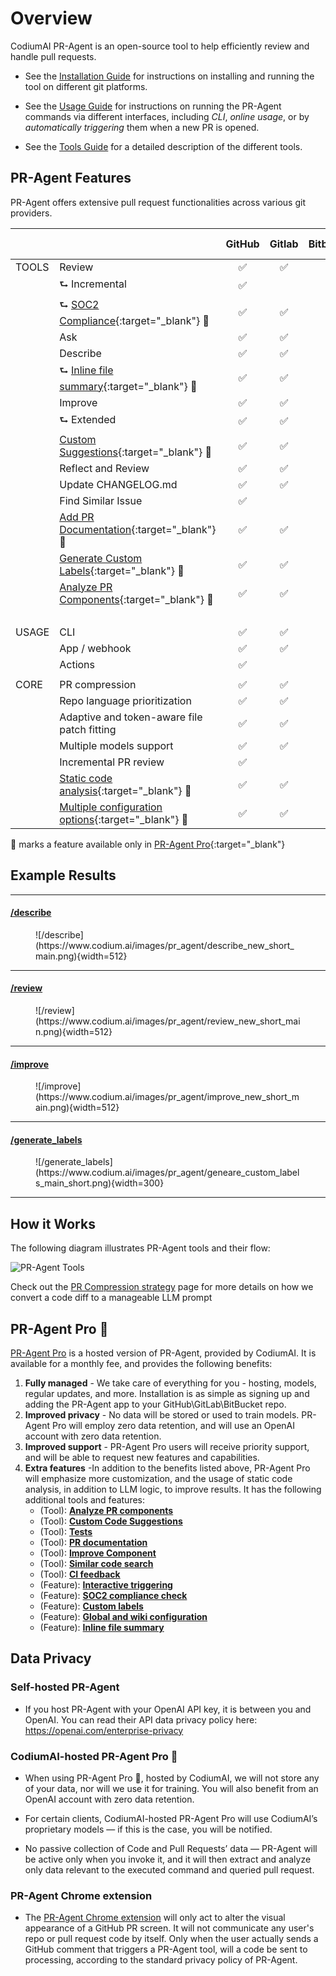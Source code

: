 # Overview

CodiumAI PR-Agent is an open-source tool to help efficiently review and handle pull requests.

- See the [Installation Guide](./installation/index.md) for instructions on installing and running the tool on different git platforms.

- See the [Usage Guide](./usage-guide/index.md) for instructions on running the PR-Agent commands via different interfaces, including _CLI_, _online usage_, or by _automatically triggering_ them when a new PR is opened.

- See the [Tools Guide](./tools/index.md) for a detailed description of the different tools.


## PR-Agent Features
PR-Agent offers extensive pull request functionalities across various git providers.

|       |                                                                                                                     | GitHub | Gitlab | Bitbucket | Azure DevOps |
|-------|---------------------------------------------------------------------------------------------------------------------|:------:|:------:|:---------:|:------------:|
| TOOLS | Review                                                                                                              |   ✅    |   ✅    |   ✅       |      ✅      |
|       | ⮑ Incremental                                                                                                       |   ✅    |        |            |              |
|       | ⮑ [SOC2 Compliance](https://pr-agent-docs.codium.ai/tools/review/#soc2-ticket-compliance){:target="_blank"} 💎                                     |   ✅    |   ✅    |   ✅        |      ✅      |
|       | Ask                                                                                                                 |   ✅    |   ✅    |   ✅        |      ✅      |
|       | Describe                                                                                                            |   ✅    |   ✅    |   ✅        |      ✅      |
|       | ⮑ [Inline file summary](https://pr-agent-docs.codium.ai/tools/describe/#inline-file-summary){:target="_blank"} 💎                                 |   ✅    |   ✅    |           |      ✅      |
|       | Improve                                                                                                             |   ✅    |   ✅    |   ✅        |      ✅      |
|       | ⮑ Extended                                                                                                          |   ✅    |   ✅    |   ✅        |      ✅      |
|       | [Custom Suggestions](./tools/custom_suggestions.md){:target="_blank"} 💎                                               |   ✅    |   ✅    |   ✅        |      ✅      |
|       | Reflect and Review                                                                                                  |   ✅    |   ✅    |   ✅        |      ✅      |
|       | Update CHANGELOG.md                                                                                                 |   ✅    |   ✅    |   ✅        |      ️       |
|       | Find Similar Issue                                                                                                  |   ✅    |        |             |      ️       |
|       | [Add PR Documentation](./tools/documentation.md){:target="_blank"} 💎                                                  |   ✅    |   ✅    |          |      ✅      |
|       | [Generate Custom Labels](./tools/describe.md#handle-custom-labels-from-the-repos-labels-page-💎){:target="_blank"} 💎 |   ✅    |   ✅    |            |      ✅      |
|       | [Analyze PR Components](./tools/analyze.md){:target="_blank"} 💎                                                       |   ✅    |   ✅    |       |      ✅      |
|       |                                                                                                                     |        |        |            |      ️       |
| USAGE | CLI                                                                                                                 |   ✅    |   ✅    |   ✅       |      ✅      |
|       | App / webhook                                                                                                       |   ✅    |   ✅    |    ✅        |      ✅      |
|       | Actions                                                                                                             |   ✅    |        |            |      ️       |
|       |                                                                                                                     |        |        |            |
| CORE  | PR compression                                                                                                      |   ✅    |   ✅    |   ✅       |   ✅        |
|       | Repo language prioritization                                                                                        |   ✅    |   ✅    |   ✅       |   ✅        |
|       | Adaptive and token-aware file patch fitting                                                                         |   ✅    |   ✅    |   ✅     |   ✅        |
|       | Multiple models support                                                                                             |   ✅    |   ✅    |   ✅       |   ✅        |
|       | Incremental PR review                                                                                               |   ✅    |        |            |           |
|       | [Static code analysis](./tools/analyze.md/){:target="_blank"} 💎                                                        |   ✅    |   ✅     |    ✅    |   ✅        |
|       | [Multiple configuration options](./usage-guide/configuration_options.md){:target="_blank"} 💎                           |   ✅    |   ✅     |    ✅    |   ✅        |

💎 marks a feature available only in [PR-Agent Pro](https://www.codium.ai/pricing/){:target="_blank"}


## Example Results
<hr>

#### [/describe](https://github.com/Codium-ai/pr-agent/pull/530)
<figure markdown="1">
![/describe](https://www.codium.ai/images/pr_agent/describe_new_short_main.png){width=512}
</figure>
<hr>

#### [/review](https://github.com/Codium-ai/pr-agent/pull/732#issuecomment-1975099151)
<figure markdown="1">
![/review](https://www.codium.ai/images/pr_agent/review_new_short_main.png){width=512}
</figure>
<hr>

#### [/improve](https://github.com/Codium-ai/pr-agent/pull/732#issuecomment-1975099159)
<figure markdown="1">
![/improve](https://www.codium.ai/images/pr_agent/improve_new_short_main.png){width=512}
</figure>
<hr>

#### [/generate_labels](https://github.com/Codium-ai/pr-agent/pull/530)
<figure markdown="1">
![/generate_labels](https://www.codium.ai/images/pr_agent/geneare_custom_labels_main_short.png){width=300}
</figure>
<hr>

## How it Works

The following diagram illustrates PR-Agent tools and their flow:

![PR-Agent Tools](https://codium.ai/images/pr_agent/diagram-v0.9.png)

Check out the [PR Compression strategy](core-abilities/index.md) page for more details on how we convert a code diff to a manageable LLM prompt



## PR-Agent Pro 💎

[PR-Agent Pro](https://www.codium.ai/pricing/) is a hosted version of PR-Agent, provided by CodiumAI. It is available for a monthly fee, and provides the following benefits:

1. **Fully managed** - We take care of everything for you - hosting, models, regular updates, and more. Installation is as simple as signing up and adding the PR-Agent app to your GitHub\GitLab\BitBucket repo.
2. **Improved privacy** - No data will be stored or used to train models. PR-Agent Pro will employ zero data retention, and will use an OpenAI account with zero data retention.
3. **Improved support** - PR-Agent Pro users will receive priority support, and will be able to request new features and capabilities.
4. **Extra features** -In addition to the benefits listed above, PR-Agent Pro will emphasize more customization, and the usage of static code analysis, in addition to LLM logic, to improve results. It has the following additional tools and features:
    - (Tool): [**Analyze PR components**](./tools/analyze.md/)
    - (Tool): [**Custom Code Suggestions**](./tools/custom_suggestions.md/)
    - (Tool): [**Tests**](./tools/test.md/)
    - (Tool): [**PR documentation**](./tools/documentation.md/)
    - (Tool): [**Improve Component**](https://pr-agent-docs.codium.ai/tools/improve_component/)
    - (Tool): [**Similar code search**](https://pr-agent-docs.codium.ai/tools/similar_code/)
    - (Tool): [**CI feedback**](./tools/ci_feedback.md/)
    - (Feature): [**Interactive triggering**](./usage-guide/automations_and_usage.md/#interactive-triggering)
    - (Feature): [**SOC2 compliance check**](./tools/review.md/#soc2-ticket-compliance)
    - (Feature): [**Custom labels**](./tools/describe.md/#handle-custom-labels-from-the-repos-labels-page)
    - (Feature): [**Global and wiki configuration**](./usage-guide/configuration_options.md/#wiki-configuration-file)
    - (Feature): [**Inline file summary**](https://pr-agent-docs.codium.ai/tools/describe/#inline-file-summary)

   
## Data Privacy

### Self-hosted PR-Agent

- If you host PR-Agent with your OpenAI API key, it is between you and OpenAI. You can read their API data privacy policy here:
https://openai.com/enterprise-privacy

### CodiumAI-hosted PR-Agent Pro 💎

- When using PR-Agent Pro 💎, hosted by CodiumAI, we will not store any of your data, nor will we use it for training. You will also benefit from an OpenAI account with zero data retention.

- For certain clients, CodiumAI-hosted PR-Agent Pro will use CodiumAI’s proprietary models — if this is the case, you will be notified.

- No passive collection of Code and Pull Requests’ data — PR-Agent will be active only when you invoke it, and it will then extract and analyze only data relevant to the executed command and queried pull request.

### PR-Agent Chrome extension

- The [PR-Agent Chrome extension](https://chromewebstore.google.com/detail/pr-agent-chrome-extension/ephlnjeghhogofkifjloamocljapahnl) will only act to alter the visual appearance of a GitHub PR screen. It will not communicate any user's repo or pull request code by itself. Only when the user actually sends a GitHub comment that triggers a PR-Agent tool, will a code be sent to processing, according to the standard privacy policy of PR-Agent.
